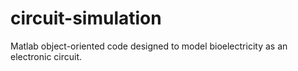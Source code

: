# circuit-simulation
Matlab object-oriented code designed to model bioelectricity as an electronic circuit.
